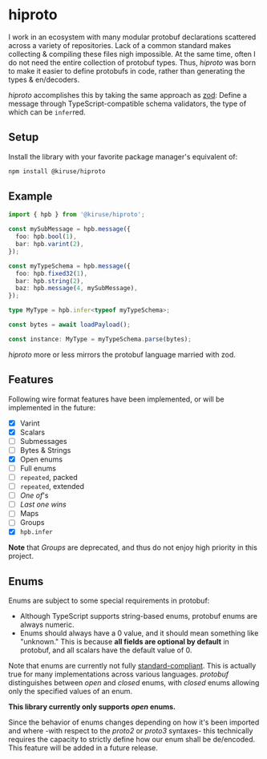 # hiproto
I work in an ecosystem with many modular protobuf declarations scattered across a variety of
repositories. Lack of a common standard makes collecting & compiling these files nigh impossible.
At the same time, often I do not need the entire collection of protobuf types. Thus, *hiproto* was
born to make it easier to define protobufs in code, rather than generating the types & en/decoders.

*hiproto* accomplishes this by taking the same approach as [zod](https://github.com/colinhacks/zod):
Define a message through TypeScript-compatible schema validators, the type of which can be `infer`red.

## Setup
Install the library with your favorite package manager's equivalent of:

```bash
npm install @kiruse/hiproto
```

## Example
```ts
import { hpb } from '@kiruse/hiproto';

const mySubMessage = hpb.message({
  foo: hpb.bool(1),
  bar: hpb.varint(2),
});

const myTypeSchema = hpb.message({
  foo: hpb.fixed32(1),
  bar: hpb.string(2),
  baz: hpb.message(4, mySubMessage),
});

type MyType = hpb.infer<typeof myTypeSchema>;

const bytes = await loadPayload();

const instance: MyType = myTypeSchema.parse(bytes);
```

*hiproto* more or less mirrors the protobuf language married with zod.

## Features
Following wire format features have been implemented, or will be implemented in the future:

- [x] Varint
- [x] Scalars
- [ ] Submessages
- [ ] Bytes & Strings
- [x] Open enums
- [ ] Full enums
- [ ] `repeated`, packed
- [ ] `repeated`, extended
- [ ] *One of*'s
- [ ] *Last one wins*
- [ ] Maps
- [ ] Groups
- [x] `hpb.infer`

**Note** that *Groups* are deprecated, and thus do not enjoy high priority in this project.

## Enums
Enums are subject to some special requirements in protobuf:

- Although TypeScript supports string-based enums, protobuf enums are always numeric.
- Enums should always have a 0 value, and it should mean something like "unknown." This is because
  **all fields are optional by default** in protobuf, and all scalars have the default value of 0.

Note that enums are currently not fully [standard-compliant](https://protobuf.dev/programming-guides/enum/).
This is actually true for many implementations across various languages. *protobuf* distinguishes
between *open* and *closed* enums, with *closed* enums allowing only the specified values of an enum.

**This library currently only supports *open* enums.**

Since the behavior of enums changes depending on how it's been imported and where -with respect to
the *proto2* or *proto3* syntaxes- this technically requires the capacity to strictly define how our
enum shall be de/encoded. This feature will be added in a future release.
